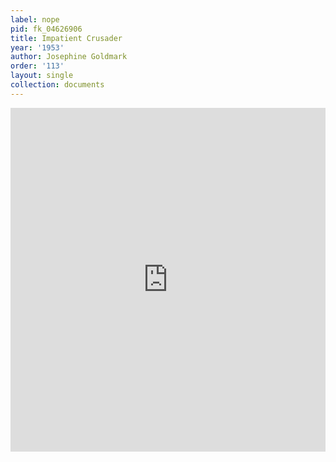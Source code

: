 ```yaml
---
label: nope
pid: fk_04626906
title: Impatient Crusader
year: '1953'
author: Josephine Goldmark
order: '113'
layout: single
collection: documents
---
```

<iframe src="https://northwestern.app.box.com/embed/s/amfbifaaotldxj3v82ox33gpi6kq1u5v?sortColumn=date&view=list" width="100%" height="550" frameborder="0" allowfullscreen webkitallowfullscreen msallowfullscreen></iframe>

